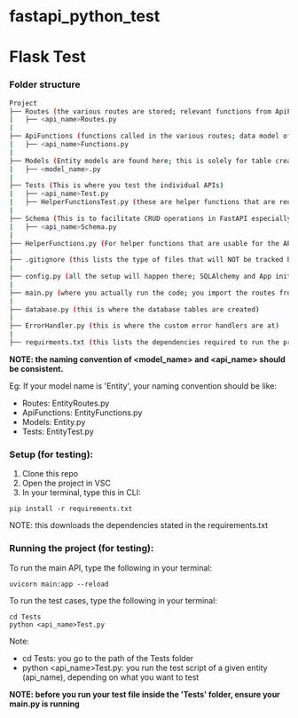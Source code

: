 # fastapi_python_test
 
# Flask Test 

### Folder structure

```bash 
Project
├── Routes (the various routes are stored; relevant functions from ApiFunctions are imported)
|   ├── <api_name>Routes.py
|
├── ApiFunctions (functions called in the various routes; data model of relevant entity is imported)
|   ├── <api_name>Functions.py
|
├── Models (Entity models are found here; this is solely for table creation for SQL)
|   ├── <model_name>.py
|
├── Tests (This is where you test the individual APIs)
|   ├── <api_name>Test.py
|   ├── HelperFunctionsTest.py (these are helper functions that are reusable for various test cases)
|
├── Schema (This is to facilitate CRUD operations in FastAPI especially for SQL)
|   ├── <api_name>Schema.py
|
├── HelperFunctions.py (For helper functions that are usable for the API)
|
├── .gitignore (this lists the type of files that will NOT be tracked by GitHub)
|
├── config.py (all the setup will happen there; SQLAlchemy and App initialisation)
|
├── main.py (where you actually run the code; you import the routes from the Routes folder)
|
├── database.py (this is where the database tables are created)
|
├── ErrorHandler.py (this is where the custom error handlers are at)
|
├── requirments.txt (this lists the dependencies required to run the project)
```

**NOTE: the naming convention of <model_name> and <api_name> should be consistent.**

Eg: If your model name is 'Entity', your naming convention should be like:
- Routes: EntityRoutes.py
- ApiFunctions: EntityFunctions.py
- Models: Entity.py
- Tests: EntityTest.py


### Setup (for testing):
1. Clone this repo
2. Open the project in VSC 
3. In your terminal, type this in CLI: 
```
pip install -r requirements.txt
```

NOTE: this downloads the dependencies stated in the requirements.txt

### Running the project (for testing):
To run the main API, type the following in your terminal:
```
uvicorn main:app --reload    
```

To run the test cases, type the following in your terminal:
```
cd Tests
python <api_name>Test.py
```
Note: 
- cd Tests: you go to the path of the Tests folder
- python <api_name>Test.py: you run the test script of a given entity (api_name), depending on what you want to test

__NOTE: before you run your test file inside the 'Tests' folder, ensure your main.py is running__

